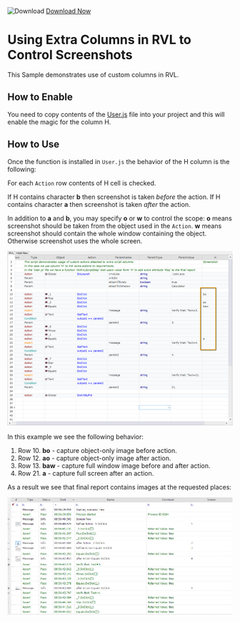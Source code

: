 ![Download](https://github.githubassets.com/images/icons/emoji/unicode/23ec.png?v8) [Download Now](https://inflectra.github.io/DownGit/#/home?url=https://github.com/Inflectra/rapise-samples/tree/master/CustomColumnScreenshots)

# Using Extra Columns in RVL to Control Screenshots

This Sample demonstrates use of custom columns in RVL.

## How to Enable
You need to copy contents of the [User.js](User.js) file into your project and this will enable the magic for the column H.


## How to Use

Once the function is installed in `User.js` the behavior of the H column is the following:

For each `Action` row contents of H cell is checked.

If H contains character **b** then screenshot is taken *before* the action.
If H contains character **a** then screenshot is taken *after* the action.

In addition to **a** and **b**, you may specify **o** or **w** to control the scope:
**o** means screenshot should be taken from the object used in the `Action`.
**w** means screenshot should contain the whole window containing the object.
Otherwise screenshot uses the whole screen.

![H Column](img/ScreenshotColumn.png)

In this example we see the following behavior:

1. Row 10. **bo** - capture object-only image before action.
2. Row 12. **ao** - capture object-only image after action.
3. Row 13. **baw** - capture full window image before and after action.
4. Row 21. **a** - capture full screen after an action.

As a result we see that final report contains images at the requested places:

![Report](img/ScreenshotColumnReport.png)